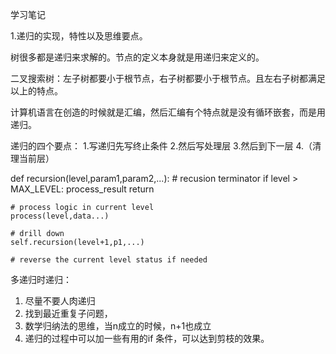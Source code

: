 学习笔记

1.递归的实现，特性以及思维要点。

树很多都是递归来求解的。节点的定义本身就是用递归来定义的。

二叉搜索树：左子树都要小于根节点，右子树都要小于根节点。且左右子树都满足以上的特点。

计算机语言在创造的时候就是汇编，然后汇编有个特点就是没有循环嵌套，而是用递归。

递归的四个要点：
1.写递归先写终止条件
2.然后写处理层
3.然后到下一层
4.（清理当前层）

def recursion(level,param1,param2,...):
	# recusion terminator
	if level > MAX_LEVEL:
		process_result
		return

	# process logic in current level
	process(level,data...)

	# drill down
	self.recursion(level+1,p1,...)

	# reverse the current level status if needed

多递归时递归：
1.	尽量不要人肉递归
2.	找到最近重复子问题，
3.	数学归纳法的思维，当n成立的时候，n+1也成立
4.	递归的过程中可以加一些有用的if 条件，可以达到剪枝的效果。











